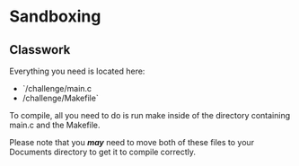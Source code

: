 # Sandboxing 
## Classwork

Everything you need is located here: 
- `/challenge/main.c
-  /challenge/Makefile`

To compile, all you need to do is run make inside of the directory containing main.c and the Makefile. 

Please note that you ***may*** need to move both of these files to your Documents directory to get it to compile correctly. 
